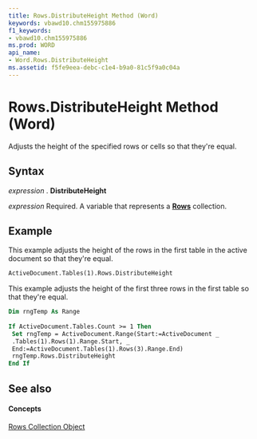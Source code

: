 ```yaml
---
title: Rows.DistributeHeight Method (Word)
keywords: vbawd10.chm155975886
f1_keywords:
- vbawd10.chm155975886
ms.prod: WORD
api_name:
- Word.Rows.DistributeHeight
ms.assetid: f5fe9eea-debc-c1e4-b9a0-81c5f9a0c04a
---
```



# Rows.DistributeHeight Method (Word)

Adjusts the height of the specified rows or cells so that they're equal.


## Syntax

 _expression_ . **DistributeHeight**

 _expression_ Required. A variable that represents a **[Rows](rows-object-word.md)** collection.


## Example

This example adjusts the height of the rows in the first table in the active document so that they're equal.


```vb
ActiveDocument.Tables(1).Rows.DistributeHeight
```

This example adjusts the height of the first three rows in the first table so that they're equal.




```vb
Dim rngTemp As Range 
 
If ActiveDocument.Tables.Count >= 1 Then 
 Set rngTemp = ActiveDocument.Range(Start:=ActiveDocument _ 
 .Tables(1).Rows(1).Range.Start, _ 
 End:=ActiveDocument.Tables(1).Rows(3).Range.End) 
 rngTemp.Rows.DistributeHeight 
End If
```


## See also


#### Concepts


[Rows Collection Object](rows-object-word.md)

